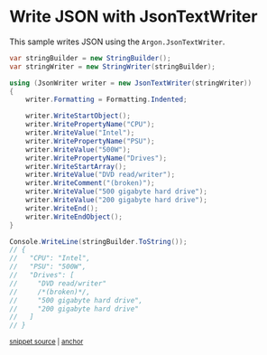 # Write JSON with JsonTextWriter

This sample writes JSON using the `Argon.JsonTextWriter`.

<!-- snippet: WriteJsonWithJsonTextWriter -->
<a id='snippet-writejsonwithjsontextwriter'></a>
```cs
var stringBuilder = new StringBuilder();
var stringWriter = new StringWriter(stringBuilder);

using (JsonWriter writer = new JsonTextWriter(stringWriter))
{
    writer.Formatting = Formatting.Indented;

    writer.WriteStartObject();
    writer.WritePropertyName("CPU");
    writer.WriteValue("Intel");
    writer.WritePropertyName("PSU");
    writer.WriteValue("500W");
    writer.WritePropertyName("Drives");
    writer.WriteStartArray();
    writer.WriteValue("DVD read/writer");
    writer.WriteComment("(broken)");
    writer.WriteValue("500 gigabyte hard drive");
    writer.WriteValue("200 gigabyte hard drive");
    writer.WriteEnd();
    writer.WriteEndObject();
}

Console.WriteLine(stringBuilder.ToString());
// {
//   "CPU": "Intel",
//   "PSU": "500W",
//   "Drives": [
//     "DVD read/writer"
//     /*(broken)*/,
//     "500 gigabyte hard drive",
//     "200 gigabyte hard drive"
//   ]
// }
```
<sup><a href='/Src/Tests/Documentation/Samples/Json/WriteJsonWithJsonTextWriter.cs#L36-L70' title='Snippet source file'>snippet source</a> | <a href='#snippet-writejsonwithjsontextwriter' title='Start of snippet'>anchor</a></sup>
<!-- endSnippet -->
